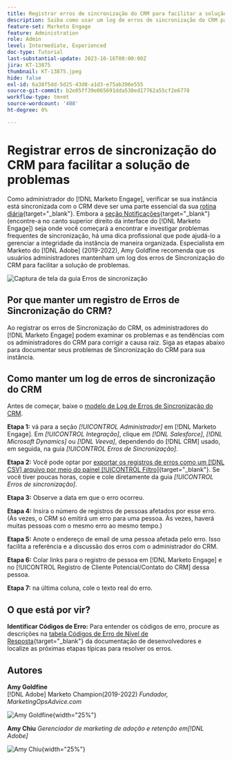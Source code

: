 ```yaml
---
title: Registrar erros de sincronização do CRM para facilitar a solução de problemas
description: Saiba como usar um log de erros de sincronização do CRM para investigar problemas de sincronização do CRM e mantê-lo em execução sem problemas.
feature-set: Marketo Engage
feature: Administration
role: Admin
level: Intermediate, Experienced
doc-type: Tutorial
last-substantial-update: 2023-10-16T00:00:00Z
jira: KT-13875
thumbnail: KT-13875.jpeg
hide: false
exl-id: 6a38f5dd-5d25-43d8-a1d3-e75ab396e555
source-git-commit: b2e05ff39e065691dda530ed17762a55cf2e6778
workflow-type: tm+mt
source-wordcount: '408'
ht-degree: 0%

---
```


# Registrar erros de sincronização do CRM para facilitar a solução de problemas

Como administrador do [!DNL Marketo Engage], verificar se sua instância está sincronizada com o CRM deve ser uma parte essencial da sua [rotina diária](https://nation.marketo.com/t5/champion-program-blogs/my-marketo-morning-routine-tips-for-driving-marketing-operation/ba-p/247508){target="_blank"}. Embora a [seção Notificações](https://experienceleague.adobe.com/docs/marketo/using/product-docs/core-marketo-concepts/miscellaneous/notification-types.html){target="_blank"} (encontre-a no canto superior direito da interface do [!DNL Marketo Engage]) seja onde você começará a encontrar e investigar problemas frequentes de sincronização, há uma dica profissional que pode ajudá-lo a gerenciar a integridade da instância de maneira organizada. Especialista em Marketo do [!DNL Adobe] (2019-2022), Amy Goldfine recomenda que os usuários administradores mantenham um log dos erros de Sincronização do CRM para facilitar a solução de problemas.

![Captura de tela da guia Erros de sincronização](/help/marketo-tutorial-inherited-instance/_assets/Marketo_Engage_Admin_Salesforce_Sync_Errors_Tab.png)

## Por que manter um registro de Erros de Sincronização do CRM?

Ao registrar os erros de Sincronização do CRM, os administradores do [!DNL Marketo Engage] podem examinar os problemas e as tendências com os administradores do CRM para corrigir a causa raiz. Siga as etapas abaixo para documentar seus problemas de Sincronização do CRM para sua instância.

## Como manter um log de erros de sincronização do CRM

Antes de começar, baixe o [modelo de Log de Erros de Sincronização do CRM](/help/marketo-tutorial-inherited-instance/_assets/downloads/Adobe-Marketo-Engage_CRM-Sync-Error-Log-Template.xlsx).

**Etapa 1:** vá para a seção *[!UICONTROL Administrador]* em [!DNL Marketo Engage]. Em *[!UICONTROL Integração]*, clique em *[!DNL Salesforce]*, *[!DNL Microsoft Dynamics]* ou *[!DNL Veeva]*, dependendo do [!DNL CRM] usado, em seguida, na guia *[!UICONTROL Erros de Sincronização]*.

**Etapa 2:** Você pode optar por [exportar os registros de erros como um  [!DNL CSV] arquivo por meio do painel [!UICONTROL Filtro]](https://experienceleague.adobe.com/docs/marketo/using/product-docs/crm-sync/salesforce-sync/salesforce-sync-errors.html#filter-sync-errors){target="_blank"}. Se você tiver poucas horas, copie e cole diretamente da guia *[!UICONTROL Erros de sincronização]*.

**Etapa 3:** Observe a data em que o erro ocorreu.

**Etapa 4:** Insira o número de registros de pessoas afetados por esse erro. (Às vezes, o CRM só emitirá um erro para uma pessoa. Às vezes, haverá muitas pessoas com o mesmo erro ao mesmo tempo.)

**Etapa 5:** Anote o endereço de email de uma pessoa afetada pelo erro. Isso facilita a referência e a discussão dos erros com o administrador do CRM.

**Etapa 6:** Colar links para o registro de pessoa em [!DNL Marketo Engage] e no [!UICONTROL Registro de Cliente Potencial/Contato do CRM] dessa pessoa.

**Etapa 7:** na última coluna, cole o texto real do erro.

## O que está por vir?

**Identificar Códigos de Erro:** Para entender os códigos de erro, procure as descrições na [tabela Códigos de Erro de Nível de Resposta](https://developers.marketo.com/rest-api/error-codes/#response_level_error_codes){target="_blank"} da documentação de desenvolvedores e localize as próximas etapas típicas para resolver os erros.

## Autores

**Amy Goldfine**\
[!DNL Adobe] Marketo Champion(2019-2022)
*Fundador, MarketingOpsAdvice.com*

![Amy Goldfine](/help/marketo-tutorial-inherited-instance/_assets/authors/Customer_Author_Amy_Goldfine.png){width="25%"}

**Amy Chiu**
*Gerenciador de marketing de adoção e retenção em[!DNL Adobe]*

![Amy Chiu](/help/marketo-tutorial-inherited-instance/_assets/authors/Adobe_Author_Amy_Chiu.png){width="25%"}
